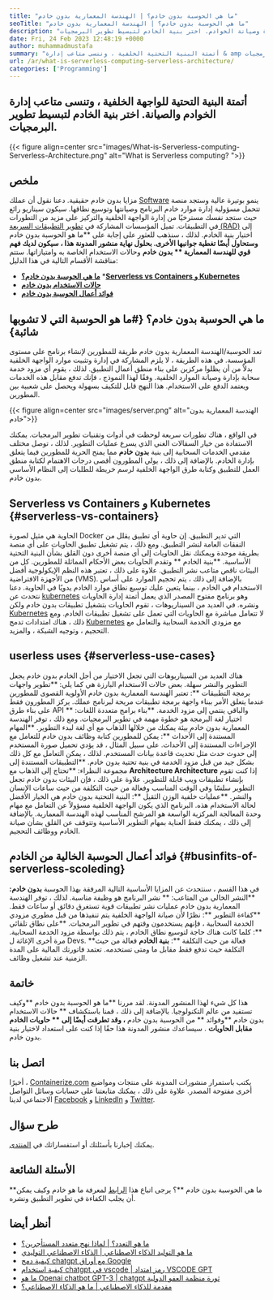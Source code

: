 ```yaml
---
title: "ما هي الحوسبة بدون خادم؟ | الهندسة المعمارية بدون خادم" 
seoTitle: "ما هي الحوسبة بدون خادم؟ | الهندسة المعمارية بدون خادم" 
description: "أتمتة البنية التحتية للواجهة الخلفية ، انسى متاعب إدارة وصيانة الخوادم. اختر بنية الخادم لتبسيط تطوير البرمجيات." 
date: Fri, 24 Feb 2023 12:48:19 +0000
author: muhammadmustafa
summary: "أتمتة البنية التحتية الخلفية ، وننسى متاعب إدارة & amp ؛ الحفاظ على الخوادم. اختر بنية الخادم لتبسيط تطوير البرمجيات." 
url: /ar/what-is-serverless-computing-serverless-architecture/
categories: ['Programming']
---
```


## أتمتة البنية التحتية للواجهة الخلفية ، وتنسى متاعب إدارة الخوادم والصيانة. اختر بنية الخادم لتبسيط تطوير البرمجيات.

{{< figure align=center src="images/What-is-Serverless-computing-Serverless-Architecture.png" alt="What is Serverless computing? ">}}


## ملخص
مزايا بدون خادم حقيقية. دعنا نقول أن عملك [Software][1] ينمو بوتيرة عالية وستجد منصة تتحمل مسؤولية إدارة موارد خادم البرنامج وصيانتها وتوسيع نطاقها. سيكون سيناريو رائع حيث ستجد نفسك مسترخيًا من إدارة الواجهة الخلفية والتركيز على مزيد من التطورات في التطبيقات. تميل المؤسسات المشاركة في [تطوير التطبيقات السريعة (RAD)][2] إلى اختيار بنية الخادم. لذلك ، سنذهب للعثور على إجابة على **ما هو الحوسبة بدون خادم  **وستحاول أيضًا تغطية جوانبها الأخرى. بحلول نهاية منشور المدونة هذا ، سيكون لديك فهم قوي للهندسة المعمارية **  بدون خادم**  وحالات الاستخدام الخاصة به وامتيازاتها.
ستتم مناقشة الأقسام التالية في هذا الدليل:
  * **[ما هي الحوسبة بدون خادم؟][3]**
  *[**Serverless vs Containers و Kubernetes** ][4]
  * **[حالات الاستخدام بدون خادم][5]**
  * **[فوائد أعمال الحوسبة بدون خادم][6]**

## ما هي الحوسبة بدون خادم؟   {#ما هو الحوسبة التي لا تشوبها شائبة}
تعد الحوسبة/الهندسة المعمارية بدون خادم طريقة للمطورين لإنشاء برنامج على مستوى المؤسسة. في هذه الطريقة ، لا يلزم المشاركة في إدارة وتثبيت موارد الواجهة الخلفية بدلاً من أن يظلوا مركزين على بناء منطق أعمال التطبيق. لذلك ، يقوم أي مزود خدمة سحابة بإدارة وصيانة الموارد الخلفية. وفقًا لهذا النموذج ، فإنك تدفع مقابل هذه الخدمات ويعتمد الدفع على الاستخدام. هذا النهج قابل للتكيف بسهولة ويحصل على شعبية بين المطورين.

{{< figure align=center src="images/server.png" alt="الهندسة المعمارية بدون خادم">}}

في الواقع ، هناك تطورات سريعة لوحظت في أدوات وتقنيات تطوير البرمجيات. يمكنك الاستفادة من خيار السقالات الغني الذي يسرع عمليات التطوير. لذلك ، توصل مختلف مقدمي الخدمات السحابية إلى بنية **بدون خادم**  مما يمنح الحرية للمطورين فيما يتعلق بإدارة الخادم. بالإضافة إلى ذلك ، يولي المطورون أقصى درجات الاهتمام لكتابة منطق العمل للتطبيق وكتابة طرق الواجهة الخلفية لرسم خريطة للطلبات إلى النظام الأساسي بدون خادم.

## Serverless vs Containers و Kubernetes   {#serverless-vs-containers}
الحاوية هي مثيل لصورة Docker التي تدير التطبيق. إن حاوية أي تطبيق يقلل من النفقات العامة لنشر التطبيق. ومع ذلك ، يتم تشغيل تطبيق الحاويات على أي منصة بطريقة موحدة ويمكنك نقل الحاويات إلى أي منصة أخرى دون القلق بشأن البنية التحتية الأساسية.
**بنية الخادم ** وتقدم الحاويات بعض الأحكام المماثلة للمطورين. كل من البيئات ناقص متاعب نشر التطبيق. علاوة على ذلك ، تعتبر هذه النظم الإيكولوجية أفضل من الأجهزة الافتراضية (VMS). بالإضافة إلى ذلك ، يتم تحجيم الموارد على أساس الاستخدام في الخادم ، بينما يتعين عليك توسيع نطاق موارد الخادم يدويًا في الحاوية.
دعنا نتحدث عن [kubernetes][7] وهو برنامج مفتوح المصدر الذي يعمل أتمتة إدارة الحاويات ونشره. في العديد من السيناريوهات ، تقوم الحاويات بتشغيل تطبيقات بدون خادم ولكن [Kubernetes][7] لا تتعامل مباشرة مع الحاويات التي تعمل على تشغيل تطبيقات الخادم. ومع ذلك ، هناك امتدادات تدمج [Kubernetes][7] مع مزودي الخدمة السحابية والتعامل مع التحجيم ، وتوجيه الشبكة ، والمزيد.

## userless uses   {#serverless-use-cases}
هناك العديد من السيناريوهات التي تجعل الاختيار من أجل الخادم بدون خادم يجعل التطوير والنشر سهلة. بعض حالات الاستخدام البارزة هي كما يلي:
**تطوير واجهات برمجة التطبيقات **: تعتبر الهندسة المعمارية بدون خادم الأولوية القصوى للمطورين عندما يتعلق الأمر ببناء واجهة برمجة تطبيقات مريحة لبرنامج عملك. يركز المطورون فقط على بناء طرق API والباقي ينتمي إلى مزود الخدمة.
**بناء برامج متعددة اللغات: ** اختيار لغة البرمجة هو خطوة مهمة في تطوير البرمجيات. ومع ذلك ، توفر الهندسة المعمارية بدون خادم بيئة يمكنك من خلالها الذهاب مع أي لغة لبدء التطوير.
**المهام المستندة إلى الأحداث **: يمكن للمطورين كتابة وظائف بدون خادم للتعامل مع الإجراءات المستندة إلى الأحداث. على سبيل المثال ، قد يؤدي تحميل صورة المستخدم إلى حدوث حدث مثل تحديث قاعدة بيانات المستخدم. لذلك ، يمكن التعامل مع كل ذلك بشكل جيد من قبل مزود الخدمة في بنية تحتية بدون خادم.
**التطبيقات المستندة إلى مجموعة النظراء: **تحتاج إلى الذهاب مع  **Architecture Architecture**   إذا كنت تقوم بإنشاء تطبيقات ويب قابلة للتطوير. علاوة على ذلك ، فإن البيئات بدون خادم تجعل التطوير سلسًا وفي الوقت المناسب وفعالة من حيث التكلفة من حيث ساعات الإنسان والنشر.
**عمليات خلفية الوزن الثقيل **: البنية التحتية بدون خادم هي الخيار الأفضل لحالة الاستخدام هذه. البرنامج الذي يكون الواجهة الخلفية مسؤولاً عن التعامل مع مهام وحدة المعالجة المركزية الواسعة هو المرشح المناسب لهذه الهندسة المعمارية. بالإضافة إلى ذلك ، يمكنك فقط العناية بمهام التطوير الأساسية وتتوقف عن القلق بشأن صيانة الخادم ووظائف التحجيم.

## فوائد أعمال الحوسبة الخالية من الخادم   {#businfits-of-serverless-scoleding}
في هذا القسم ، سنتحدث عن المزايا الأساسية التالية المرفقة بهذا الحوسبة **بدون خادم:** 
**النشر الخالي من المتاعب: ** نشر البرنامج هو وظيفة مناسبة. لذلك ، توفر الهندسة المعمارية بدون خادم عمليات نشر تطبيقات قوية تستغرق دقائق أو ساعات فقط.
**كفاءة التطوير **: نظرًا لأن صيانة الواجهة الخلفية يتم تنفيذها من قبل مطوري مزودي الخدمة السحابية ، فإنهم يستخدمون وقتهم في تطوير البرمجيات.
**على نطاق تلقائي **: كلما كانت هناك حاجة لتوسيع نطاق الخادم ، يتم ذلك بواسطة مزود الخدمة السحابية. مرة أخرى الإغاثة ل Devs.
**فعالة من حيث التكلفة **: **بنية الخادم**  فعالة من حيث التكلفة حيث تدفع فقط مقابل ما ومتى تستخدمه. تعتمد فاتورتك المالية على المدة الزمنية عند تشغيل وظائف.

## خاتمة
هذا كل شيء لهذا المنشور المدونة. لقد مررنا **ما هو الحوسبة بدون خادم  **وكيف تستفيد من عالم التكنولوجيا. بالإضافة إلى ذلك ، قمنا باستكشاف **  حالات الاستخدام بدون خادم  **وفوائد **  من الحوسبة بدون خادم  **، وقد تطرقت أيضًا إلى **  حاويات الخادم مقابل الحاويات** . سيساعدك منشور المدونة هذا حقًا إذا كنت على استعداد لاختيار بنية بدون خادم.

## اتصل بنا
أخيرًا ، [Containerize.com][8] يكتب باستمرار منشورات المدونة على منتجات ومواضيع أخرى مفتوحة المصدر. علاوة على ذلك ، يمكنك متابعتنا على حسابات وسائل التواصل الاجتماعي لدينا [Facebook][9] و [LinkedIn][10] و [Twitter][11].

## طرح سؤال
يمكنك إخبارنا بأسئلتك أو استفساراتك في [المنتدى][12].

## الأسئلة الشائعة
**ما هي الحوسبة بدون خادم **؟
يرجى اتباع هذا [الرابط][3] لمعرفة ما هو خادم وكيف يمكن أن يجلب الكفاءة في تطوير التطبيق ونشره.

## أنظر أيضا
  * [ما هو التعدد؟ | لماذا نهج متعدد المستأجرين؟][13]
  * [ما هو التوليد الذكاء الاصطناعي | الذكاء الاصطناعي التوليدي][14]
  * [كيفية دمج chatgpt مع أوراق Google][15]
  * [كيفية استخدام chatgpt في vscode | رمز امتداد VSCODE GPT][16]
  * [ما هو Openai chatbot GPT-3 | chatgpt ثورة منظمة العفو الدولية][17]
  * [مقدمة للذكاء الاصطناعي | ما هو الذكاء الاصطناعي؟][18]

  
[1]: https://products.containerize.com/
[2]: https://products.containerize.com/rad/
[3]: #What-is-serverless-computing
[4]: #Serverless-vs-Containers
[5]: #Serverless-use-cases
[6]: #Business-benefits-of-Serverless-Computing
[7]: https://products.containerize.com/devops/kubernetes/
[8]: https://www.containerize.com/
[9]: https://web.facebook.com/containerize
[10]: https://www.linkedin.com/company/containerize/
[11]: https://twitter.com/containerize_co
[12]: https://forum.containerize.com/
[13]: https://blog.containerize.com/programming/what-is-multitenancy-why-a-multi-tenant-approach-2/
[14]: https://blog.containerize.com/artificial-intelligence/what-is-generative-ai-generative-artificial-intelligence/
[15]: https://blog.containerize.com/artificial-intelligence/integrate-chatgpt-with-google-sheets/
[16]: https://blog.containerize.com/artificial-intelligence/how-to-use-chatgpt-in-vscode-the-vscode-extension-codegpt/
[17]: https://blog.containerize.com/artificial-intelligence/what-is-openai-chatbot-gpt-3-chatgpt-an-ai-revolution/
[18]: https://blog.containerize.com/artificial-intelligence/an-introduction-to-artificial-intelligence-what-is-ai/
